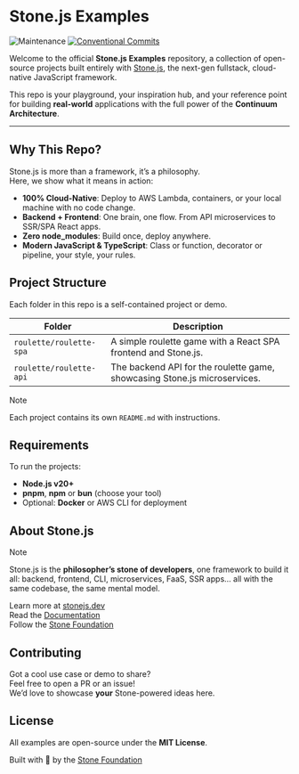 # Stone.js Examples

![Maintenance](https://img.shields.io/maintenance/yes/2025)
[![Conventional Commits](https://img.shields.io/badge/Conventional%20Commits-1.0.0-yellow.svg)](https://conventionalcommits.org)

Welcome to the official **Stone.js Examples** repository, a collection of open-source projects built entirely with [Stone.js](https://stonejs.dev), the next-gen fullstack, cloud-native JavaScript framework.

This repo is your playground, your inspiration hub, and your reference point for building **real-world** applications with the full power of the **Continuum Architecture**.

---

## Why This Repo?

Stone.js is more than a framework, it’s a philosophy.  
Here, we show what it means in action:

- **100% Cloud-Native**: Deploy to AWS Lambda, containers, or your local machine with no code change.
- **Backend + Frontend**: One brain, one flow. From API microservices to SSR/SPA React apps.
- **Zero node_modules**: Build once, deploy anywhere.
- **Modern JavaScript & TypeScript**: Class or function, decorator or pipeline, your style, your rules.

## Project Structure

Each folder in this repo is a self-contained project or demo.

| Folder                  | Description                                                               |
| ----------------------- | ------------------------------------------------------------------------- |
| `roulette/roulette-spa` | A simple roulette game with a React SPA frontend and Stone.js.            |
| `roulette/roulette-api` | The backend API for the roulette game, showcasing Stone.js microservices. |

> [!NOTE]
> Each project contains its own `README.md` with instructions.

## Requirements

To run the projects:
- **Node.js v20+**
- **pnpm**, **npm** or **bun** (choose your tool)
- Optional: **Docker** or AWS CLI for deployment

## About Stone.js

> [!NOTE]
> Stone.js is the **philosopher’s stone of developers**, one framework to build it all: backend, frontend, CLI, microservices, FaaS, SSR apps… all with the same codebase, the same mental model.

Learn more at [stonejs.dev](https://stonejs.dev)  
Read the [Documentation](https://stonejs.dev/docs)  
Follow the [Stone Foundation](https://github.com/stone-foundation)

## Contributing

Got a cool use case or demo to share?  
Feel free to open a PR or an issue!  
We’d love to showcase **your** Stone-powered ideas here.

## License

All examples are open-source under the **MIT License**.

Built with 💎 by the [Stone Foundation](https://github.com/stone-foundation)
